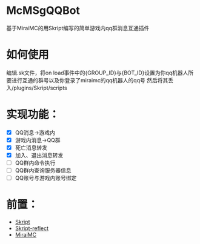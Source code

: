 # McMSgQQBot
基于MiraiMC的用Skript编写的简单游戏内qq群消息互通插件

# 如何使用
编辑.sk文件，将on load事件中的{GROUP_ID}与{BOT_ID}设置为你qq机器人所要进行互通的群号以及你登录了miraimc的qq机器人的qq号
然后将其丢入/plugins/Skript/scripts

# 实现功能：
 - [x] QQ消息->游戏内
 - [X] 游戏内消息->QQ群
 - [X] 死亡消息转发
 - [X] 加入、退出消息转发
 - [ ] QQ群内命令执行
 - [ ] QQ群内查询服务器信息
 - [ ] QQ账号与游戏内账号绑定
# 前置：
- [Skript](https://github.com/skriptlang/skript)
- [Skript-reflect](https://github.com/TPGamesNL/skript-reflect)
- [MiraiMC](https://github.com/DreamVoid/MiraiMC)
